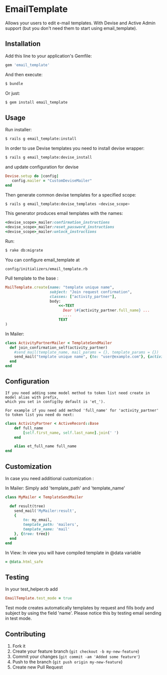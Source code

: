 # EmailTemplate

Allows your users to edit e-mail templates.
With Devise and Active Admin support (but you don't need them to start using email_template).

## Installation

Add this line to your application's Gemfile:

```ruby
gem 'email_template'
```

And then execute:

```sh
$ bundle
```

Or just:

```sh
$ gem install email_template
```

## Usage

Run installer:

```sh
$ rails g email_template:install
```
    
In order to use Devise templates you need to install devise wrapper:
    
```sh
$ rails g email_template:devise_install
```
and update configuration for devise

```ruby
Devise.setup do |config|
   config.mailer = "CustomDeviseMailer"
end
```
        
Then generate common devise templates for a specified scope: 
   
```sh
$ rails g email_template:devise_templates <devise_scope>
```
    
This generator produces email templates with the names:

```ruby
<devise_scope>_mailer:confirmation_instructions
<devise_scope>_mailer:reset_password_instructions
<devise_scope>_mailer:unlock_instructions
```

Run:

```sh
$ rake db:migrate
```

You can configure email_template at

    config/initializers/email_template.rb

Pull template to the base :

```ruby
MailTemplate.create(name: "template unique name",
                    subject: "Join request confirmation",
                    classes: ["activity_partner"],
                    body:
                        <<-TEXT
                          Dear \#{activity_partner.full_name} ...
                          ....
                        TEXT
)
```

In Mailer:

```ruby
class ActivityPartnerMailer < TemplateSendMailer
  def join_confirmation_self(activity_partner)
    #send_mail(template_name, mail_params = {}, template_params = {})
    send_mail("template unique name", {to: "user@example.com"}, {activity_partner_: activity_partner})
  end
end
```

## Configuration
    If you need adding some model method to token list need create in model alias with prefix,
    which you set in config(by default is 'et_').
    
    For example if you need add method 'full_name' for 'activity_partner' to token list you need do next:

```ruby
class ActivityPartner < ActiveRecord::Base
    def full_name
        [self.first_name, self.last_name].join(' ')
    end

    alias et_full_name full_name
end
```
    

## Customization

In case you need additional customization :

In Mailer:
    Simply add 'template_path' and 'template_name'

```ruby   
class MyMailer < TemplateSendMailer

  def result(tree)
    send_mail('MyMailer:result', 
    {
        to: my_email,
        template_path: 'mailers',
        template_name: 'mail'
    }, {tree: tree})
  end
end
```

In View:
    In view you will have compiled template in @data variable

```ruby
= @data.html_safe
```

## Testing

In your test_helper.rb add
```ruby
EmailTemplate.test_mode = true
```

Test mode creates automatically templates by request and fills body and subject by using the field 'name'.
Please notice this by testing email sending in test mode.


## Contributing

1. Fork it
2. Create your feature branch (`git checkout -b my-new-feature`)
3. Commit your changes (`git commit -am 'Added some feature'`)
4. Push to the branch (`git push origin my-new-feature`)
5. Create new Pull Request
